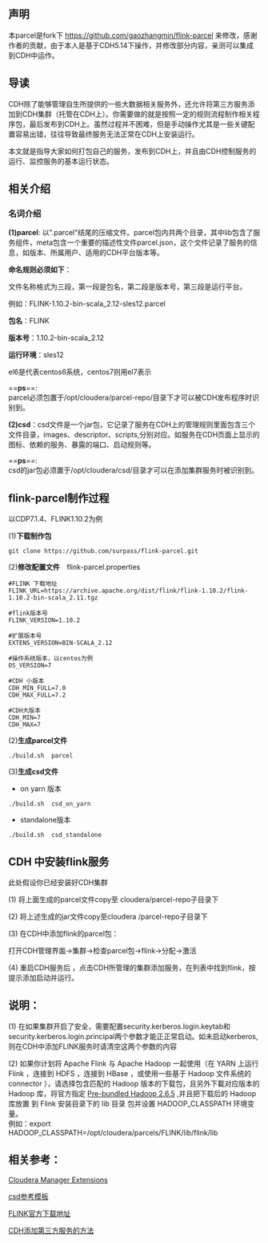 ## 声明
本parcel是fork下 https://github.com/gaozhangmin/flink-parcel 来修改，感谢作者的贡献，由于本人是基于CDH5.14下操作，并修改部分内容，亲测可以集成到CDH中运作。

## 导读
CDH除了能够管理自生所提供的一些大数据相关服务外，还允许将第三方服务添加到CDH集群（托管在CDH上）。你需要做的就是按照一定的规则流程制作相关程序包，最后发布到CDH上。虽然过程并不困难，但是手动操作尤其是一些关键配置容易出错，往往导致最终服务无法正常在CDH上安装运行。

本文就是指导大家如何打包自己的服务，发布到CDH上，并且由CDH控制服务的运行、监控服务的基本运行状态。

## 相关介绍  
### 名词介绍
**(1)parcel**:   以".parcel"结尾的压缩文件。parcel包内共两个目录，其中lib包含了服务组件，meta包含一个重要的描述性文件parcel.json，这个文件记录了服务的信息，如版本、所属用户、适用的CDH平台版本等。

**命名规则必须如下**：

文件名称格式为三段，第一段是包名，第二段是版本号，第三段是运行平台。

例如：FLINK-1.10.2-bin-scala_2.12-sles12.parcel

**包名**：FLINK

**版本号**：1.10.2-bin-scala_2.12

**运行环境**：sles12

el6是代表centos6系统，centos7则用el7表示

==**ps**==:    
parcel必须包置于/opt/cloudera/parcel-repo/目录下才可以被CDH发布程序时识别到。

**(2)csd**：csd文件是一个jar包，它记录了服务在CDH上的管理规则里面包含三个文件目录，images、descriptor、scripts,分别对应。如服务在CDH页面上显示的图标、依赖的服务、暴露的端口、启动规则等。

==**ps**==:  
csd的jar包必须置于/opt/cloudera/csd/目录才可以在添加集群服务时被识别到。




## flink-parcel制作过程

以CDP7.1.4、FLINK1.10.2为例

(1)**下载制作包**

```
git clone https://github.com/surpass/flink-parcel.git
```
(2)**修改配置文件**　flink-parcel.properties


```
#FLINK 下载地址
FLINK_URL=https://archive.apache.org/dist/flink/flink-1.10.2/flink-1.10.2-bin-scala_2.11.tgz

#flink版本号
FLINK_VERSION=1.10.2

#扩展版本号
EXTENS_VERSION=BIN-SCALA_2.12

#操作系统版本，以centos为例
OS_VERSION=7

#CDH 小版本
CDH_MIN_FULL=7.0
CDH_MAX_FULL=7.2

#CDH大版本
CDH_MIN=7
CDH_MAX=7

```



(2)**生成parcel文件**  

```
./build.sh  parcel
```
 
(3)**生成csd文件** 

- on yarn 版本

```
./build.sh  csd_on_yarn
```


- standalone版本

```
./build.sh  csd_standalone
```

## CDH 中安装flink服务
此处假设你已经安装好CDH集群

(1) 将上面生成的parcel文件copy至 cloudera/parcel-repo子目录下  

(2) 将上述生成的jar文件copy至cloudera /parcel-repo子目录下  

(3) 在CDH中添加flink的parcel包：　　

打开CDH管理界面->集群->检查parcel包->flink->分配->激活

(4) 重启CDH服务后 ，点击CDH所管理的集群添加服务，在列表中找到flink，按提示添加启动并运行。

## 说明：
(1) 在如果集群开启了安全，需要配置security.kerberos.login.keytab和security.kerberos.login.principal两个参数才能正正常启动。如未启动kerberos,则在CDH中添加FLINK服务时请清空这两个参数的内容

(2) 如果你计划将 Apache Flink 与 Apache Hadoop 一起使用（在 YARN 上运行 Flink ，连接到 HDFS ，连接到 HBase ，或使用一些基于 Hadoop 文件系统的 connector ），请选择包含匹配的 Hadoop 版本的下载包，且另外下載对应版本的 Hadoop 库，将官方指定 [Pre-bundled Hadoop 2.6.5](https://repo.maven.apache.org/maven2/org/apache/flink/flink-shaded-hadoop-2-uber/2.6.5-7.0/flink-shaded-hadoop-2-uber-2.6.5-7.0.jar) ,并且把下载后的 Hadoop 库放置 到 Flink 安装目录下的 lib 目录 包并设置 HADOOP_CLASSPATH 环境变量。   
例如：export HADOOP_CLASSPATH=/opt/cloudera/parcels/FLINK/lib/flink/lib


## 相关参考：　　

[Cloudera Manager Extensions](https://github.com/cloudera/cm_csds)

[csd参考模板](git@github.com:cloudera/cm_csds.git)

[FLINK官方下载地址](https://archive.apache.org/dist/flink/)

[CDH添加第三方服务的方法](https://blog.csdn.net/tony_328427685/article/details/86514385)

      
